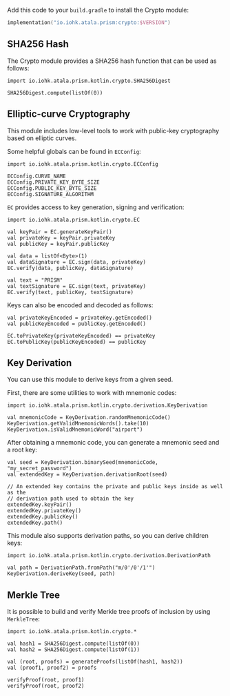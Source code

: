 Add this code to your `build.gradle` to install the Crypto module:

```kotlin
implementation("io.iohk.atala.prism:crypto:$VERSION")
```

## SHA256 Hash

The Crypto module provides a SHA256 hash function that can be used as follows:

```kotlin:ank
import io.iohk.atala.prism.kotlin.crypto.SHA256Digest

SHA256Digest.compute(listOf(0))
```

## Elliptic-curve Cryptography

This module includes low-level tools to work with public-key cryptography based on elliptic curves.

Some helpful globals can be found in `ECConfig`:
```kotlin:ank
import io.iohk.atala.prism.kotlin.crypto.ECConfig

ECConfig.CURVE_NAME
ECConfig.PRIVATE_KEY_BYTE_SIZE
ECConfig.PUBLIC_KEY_BYTE_SIZE
ECConfig.SIGNATURE_ALGORITHM
```

`EC` provides access to key generation, signing and verification:
```kotlin:ank
import io.iohk.atala.prism.kotlin.crypto.EC

val keyPair = EC.generateKeyPair()
val privateKey = keyPair.privateKey
val publicKey = keyPair.publicKey

val data = listOf<Byte>(1)
val dataSignature = EC.sign(data, privateKey)
EC.verify(data, publicKey, dataSignature)

val text = "PRISM"
val textSignature = EC.sign(text, privateKey)
EC.verify(text, publicKey, textSignature)
```

Keys can also be encoded and decoded as follows:
```kotlin:ank
val privateKeyEncoded = privateKey.getEncoded()
val publicKeyEncoded = publicKey.getEncoded()

EC.toPrivateKey(privateKeyEncoded) == privateKey
EC.toPublicKey(publicKeyEncoded) == publicKey
```

## Key Derivation

You can use this module to derive keys from a given seed.

First, there are some utilities to work with mnemonic codes:
```kotlin:ank
import io.iohk.atala.prism.kotlin.crypto.derivation.KeyDerivation

val mnemonicCode = KeyDerivation.randomMnemonicCode()
KeyDerivation.getValidMnemonicWords().take(10)
KeyDerivation.isValidMnemonicWord("airport")
```

After obtaining a mnemonic code, you can generate a mnemonic seed and a root key:
```kotlin:ank
val seed = KeyDerivation.binarySeed(mnemonicCode, "my_secret_password")
val extendedKey = KeyDerivation.derivationRoot(seed)

// An extended key contains the private and public keys inside as well as the
// derivation path used to obtain the key
extendedKey.keyPair()
extendedKey.privateKey()
extendedKey.publicKey()
extendedKey.path()
```

This module also supports derivation paths, so you can derive children keys:
```kotlin:ank
import io.iohk.atala.prism.kotlin.crypto.derivation.DerivationPath

val path = DerivationPath.fromPath("m/0'/0'/1'")
KeyDerivation.deriveKey(seed, path)
```

## Merkle Tree

It is possible to build and verify Merkle tree proofs of inclusion by using `MerkleTree`:
```kotlin:ank
import io.iohk.atala.prism.kotlin.crypto.*

val hash1 = SHA256Digest.compute(listOf(0))
val hash2 = SHA256Digest.compute(listOf(1))

val (root, proofs) = generateProofs(listOf(hash1, hash2))
val (proof1, proof2) = proofs

verifyProof(root, proof1)
verifyProof(root, proof2)
```
